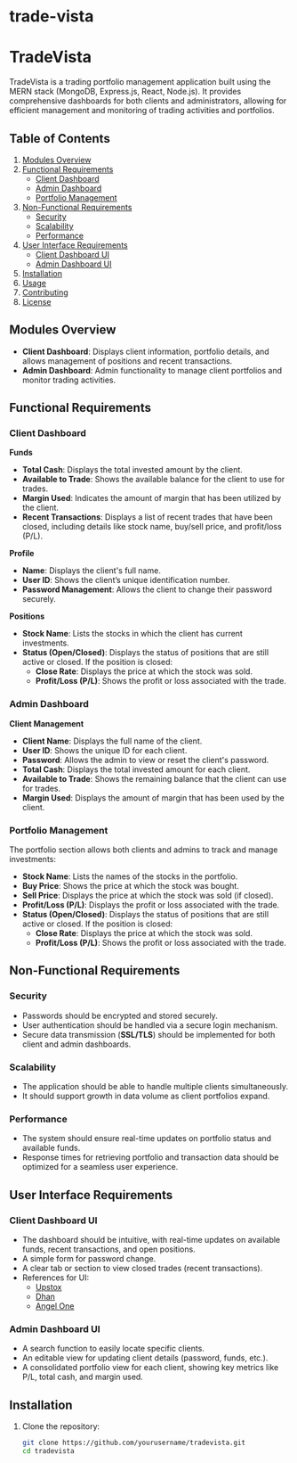 # trade-vista
# TradeVista

TradeVista is a trading portfolio management application built using the MERN stack (MongoDB, Express.js, React, Node.js). It provides comprehensive dashboards for both clients and administrators, allowing for efficient management and monitoring of trading activities and portfolios.

## Table of Contents

1. [Modules Overview](#modules-overview)
2. [Functional Requirements](#functional-requirements)
   - [Client Dashboard](#client-dashboard)
   - [Admin Dashboard](#admin-dashboard)
   - [Portfolio Management](#portfolio-management)
3. [Non-Functional Requirements](#non-functional-requirements)
   - [Security](#security)
   - [Scalability](#scalability)
   - [Performance](#performance)
4. [User Interface Requirements](#user-interface-requirements)
   - [Client Dashboard UI](#client-dashboard-ui)
   - [Admin Dashboard UI](#admin-dashboard-ui)
5. [Installation](#installation)
6. [Usage](#usage)
7. [Contributing](#contributing)
8. [License](#license)

## Modules Overview

- **Client Dashboard**: Displays client information, portfolio details, and allows management of positions and recent transactions.
- **Admin Dashboard**: Admin functionality to manage client portfolios and monitor trading activities.

## Functional Requirements

### Client Dashboard

**Funds**
- **Total Cash**: Displays the total invested amount by the client.
- **Available to Trade**: Shows the available balance for the client to use for trades.
- **Margin Used**: Indicates the amount of margin that has been utilized by the client.
- **Recent Transactions**: Displays a list of recent trades that have been closed, including details like stock name, buy/sell price, and profit/loss (P/L).

**Profile**
- **Name**: Displays the client's full name.
- **User ID**: Shows the client’s unique identification number.
- **Password Management**: Allows the client to change their password securely.

**Positions**
- **Stock Name**: Lists the stocks in which the client has current investments.
- **Status (Open/Closed)**: Displays the status of positions that are still active or closed. If the position is closed:
  - **Close Rate**: Displays the price at which the stock was sold.
  - **Profit/Loss (P/L)**: Shows the profit or loss associated with the trade.

### Admin Dashboard

**Client Management**
- **Client Name**: Displays the full name of the client.
- **User ID**: Shows the unique ID for each client.
- **Password**: Allows the admin to view or reset the client's password.
- **Total Cash**: Displays the total invested amount for each client.
- **Available to Trade**: Shows the remaining balance that the client can use for trades.
- **Margin Used**: Displays the amount of margin that has been used by the client.

### Portfolio Management

The portfolio section allows both clients and admins to track and manage investments:
- **Stock Name**: Lists the names of the stocks in the portfolio.
- **Buy Price**: Shows the price at which the stock was bought.
- **Sell Price**: Displays the price at which the stock was sold (if closed).
- **Profit/Loss (P/L)**: Displays the profit or loss associated with the trade.
- **Status (Open/Closed)**: Displays the status of positions that are still active or closed. If the position is closed:
  - **Close Rate**: Displays the price at which the stock was sold.
  - **Profit/Loss (P/L)**: Shows the profit or loss associated with the trade.

## Non-Functional Requirements

### Security
- Passwords should be encrypted and stored securely.
- User authentication should be handled via a secure login mechanism.
- Secure data transmission (**SSL/TLS**) should be implemented for both client and admin dashboards.

### Scalability
- The application should be able to handle multiple clients simultaneously.
- It should support growth in data volume as client portfolios expand.

### Performance
- The system should ensure real-time updates on portfolio status and available funds.
- Response times for retrieving portfolio and transaction data should be optimized for a seamless user experience.

## User Interface Requirements

### Client Dashboard UI
- The dashboard should be intuitive, with real-time updates on available funds, recent transactions, and open positions.
- A simple form for password change.
- A clear tab or section to view closed trades (recent transactions).
- References for UI:
  - [Upstox](https://upstox.com)
  - [Dhan](https://dhan.co)
  - [Angel One](https://angelone.in)

### Admin Dashboard UI
- A search function to easily locate specific clients.
- An editable view for updating client details (password, funds, etc.).
- A consolidated portfolio view for each client, showing key metrics like P/L, total cash, and margin used.

## Installation

1. Clone the repository:
   ```bash
   git clone https://github.com/yourusername/tradevista.git
   cd tradevista

